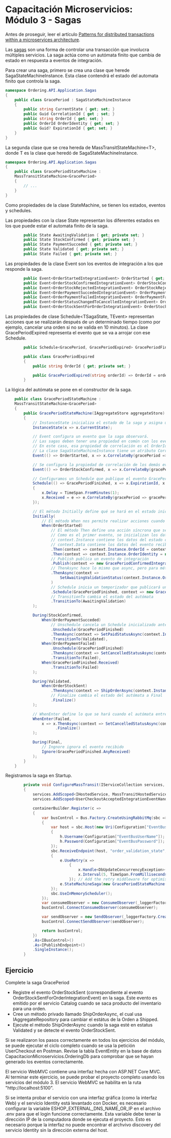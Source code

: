 # Capacitación Microservicios: Módulo 3 - Sagas

Antes de proseguir, leer el artículo [Patterns for distributed transactions within a microservices architecture](https://developers.redhat.com/blog/2018/10/01/patterns-for-distributed-transactions-within-a-microservices-architecture/).

Las [sagas](http://masstransit-project.com/MassTransit/advanced/sagas/) son una forma de controlar una transacción que involucra múltiples servicios. La saga actúa como un autómata finito que cambia de estado en respuesta a eventos de integración.

Para crear una saga, primero se crea una clase que herede SagaStateMachineInstance. Esta clase contendrá el estado del automata finito que controla la saga.

```csharp
namespace Ordering.API.Application.Sagas
{
    public class GracePeriod : SagaStateMachineInstance
    {
        public string CurrentState { get; set; }
        public Guid CorrelationId { get ; set; }
        public string OrderId { get; set; }
        public OrderId OrderIdentity { get; set; }
        public Guid? ExpirationId { get; set; }
    }
}
```

La segunda clase que se crea hereda de MassTransitStateMachine\<T>, donde T es la clase que heredó de SagaStateMachineInstance.

```csharp
namespace Ordering.API.Application.Sagas
{
    public class GracePeriodStateMachine :
    MassTransitStateMachine<GracePeriod>
    {
        // ...
    }
}
```

Como propiedades de la clase StateMachine, se tienen los estados, eventos y schedules.

Las propiedades con la clase State representan los diferentes estados en los que puede estar el automata finito de la saga.

```csharp
        public State AwaitingValidation { get; private set; }
        public State StockConfirmed { get; private set; }
        public State PaymentSucceded { get; private set; }
        public State Validated { get; private set; }
        public State Failed { get; private set; }
```

Las propiedades de la clase Event son los eventos de integración a los que responde la saga.

```csharp
        public Event<OrderStartedIntegrationEvent> OrderStarted { get; private set; }
        public Event<OrderStockConfirmedIntegrationEvent> OrderStockConfirmed { get; private set; }
        public Event<OrderStockRejectedIntegrationEvent> OrderStockRejected { get; private set; }
        public Event<OrderPaymentSuccededIntegrationEvent> OrderPaymentSucceded { get; private set; }
        public Event<OrderPaymentFailedIntegrationEvent> OrderPaymentFailed { get; private set; }
        public Event<OrderStatusChangedToCancelledIntegrationEvent> OrderCanceled { get; private set; }
        public Event<OrderStockSentForOrderIntegrationEvent> OrderStockSent { get; private set; }
```

Las propiedades de clase Schedule\<TSagaState, TEvent> representan acciones que se realizarán después de un determinado tiempo (como por ejemplo, cancelar una orden si no se valida en 10 minutos). La clase GracePeriodExpired representa el evento que se va a arrojar con ese Schedule.

```csharp
        public Schedule<GracePeriod, GracePeriodExpired> GracePeriodFinished { get; private set; }

        public class GracePeriodExpired
        {
            public string OrderId { get; private set; }

            public GracePeriodExpired(string orderId) => OrderId = orderId;
        }
```

La lógica del autómata se pone en el constructor de la saga.

```csharp
    public class GracePeriodStateMachine :
    MassTransitStateMachine<GracePeriod>
    {
        public GracePeriodStateMachine(IAggregateStore aggregateStore)
        {
            // InstanceState inicializa el estado de la saga y asigna una propiedad del SagaStateMachineInstance para contenerlo
            InstanceState(x => x.CurrentState);

            // Event configura un evento que la saga observará.
            // Las sagas deben tener una propiedad en común con los eventos que recibe.
            // En este caso, esa propiedad de correlación es el OrderId.
            // La clase SagaStateMachineInstance tiene un atributo CorrelationId, que es un GUID que tiene el mismo propósito. El método SelectId le asigna un Guid, pero no se usará como propiedad de correlación (ya que OrderId cumple ese objetivo)
            Event(() => OrderStarted, x => x.CorrelateBy(gracePeriod => gracePeriod.OrderId, context => context.Message.OrderId).SelectId(context => Guid.NewGuid()));

            // Se configura la propiedad de correlación de los demás eventos
            Event(() => OrderStockConfirmed, x => x.CorrelateBy(gracePeriod => gracePeriod.OrderId, context => context.Message.OrderId));

            // Configuramos un Schedule que publique el evento GracePeriodFinished después de un minuto
            Schedule(() => GracePeriodFinished, x => x.ExpirationId, x =>
            {
                x.Delay = TimeSpan.FromMinutes(1);
                x.Received = e => e.CorrelateBy(gracePeriod => gracePeriod.OrderId, context => context.Message.OrderId);
            });

            // El método Initially define qué se hará en el estado inicial de la saga
            Initially(
                // El método When nos permite realizar acciones cuando ocurra un determinado evento y la saga esté en el estado definido por el método que lo rodea (en este caso, Initially)
                When(OrderStarted)
                    // El método Then define una acción síncrona que se hace cuando se recibe el evento
                    // Como es el primer evento, se inicializan los datos del estado de la saga
                    // context.Instance contiene los datos del estado de la saga (la clase SagaStateMachineInstance)
                    // context.Data contiene los datos del evento recibido
                    .Then(context => context.Instance.OrderId = context.Data.OrderId)
                    .Then(context => context.Instance.OrderIdentity = new OrderId(context.Data.OrderId))
                    // Publish publica un evento de integración
                    .Publish(context => new GracePeriodConfirmedIntegrationEvent(context.Data.OrderId))
                    // ThenAsync hace lo mismo que async, pero para métodos asíncronos
                    .ThenAsync(context =>
                        SetAwaitingValidationStatus(context.Instance.OrderIdentity, context.CreateConsumeContext().MessageId.Value.ToSourceId())
                    )
                    // Schedule inicia un temporizador que publicará un evento
                    .Schedule(GracePeriodFinished, context => new GracePeriodExpired(context.Data.OrderId))
                    // TransitionTo cambia el estado del autómata
                    .TransitionTo(AwaitingValidation)
            );

            During(StockConfirmed,
                When(OrderPaymentSucceded)
                    // Unschedule cancela un Schedule inicializado anteriormente
                    .Unschedule(GracePeriodFinished)
                    .ThenAsync(context => SetPaidStatusAsync(context.Instance.OrderIdentity, context.CreateConsumeContext().MessageId.Value.ToSourceId()))
                    .TransitionTo(Validated),
                When(OrderPaymentFailed)
                    .Unschedule(GracePeriodFinished)
                    .ThenAsync(context => SetCancelledStatusAsync(context.Instance.OrderIdentity, context.CreateConsumeContext().MessageId.Value.ToSourceId()))
                    .TransitionTo(Failed),
                When(GracePeriodFinished.Received)
                    .TransitionTo(Failed)
            );

            During(Validated,
                When(OrderStockSent)
                    .ThenAsync(context => ShipOrderAsync(context.Instance.OrderIdentity, context.CreateConsumeContext().MessageId.Value.ToSourceId()))
                    // Finalize cambia el estado del autómata a Final
                    .Finalize()
            );

            // WhenEnter define lo que se hará cuando el autómata entre a un determinado estado
            WhenEnter(Failed,
                x => x.ThenAsync(context => SetCancelledStatusAsync(context.Instance.OrderIdentity, context.CreateConsumeContext().MessageId.Value.ToSourceId()))
                      .Finalize()
            );

            During(Final,
                // Ingnore ignora el evento recibido
                Ignore(GracePeriodFinished.AnyReceived)
            );
        }
    }
```

Registramos la saga en Startup.

```csharp
        private void ConfigureMassTransit(IServiceCollection services, ContainerBuilder containerBuilder)
        {
            services.AddScoped<IHostedService, MassTransitHostedService>();
            services.AddScoped<UserCheckoutAcceptedIntegrationEventHandler>();

            containerBuilder.Register(c =>
            {
                var busControl = Bus.Factory.CreateUsingRabbitMq(sbc => 
                {
                    var host = sbc.Host(new Uri(Configuration["EventBusConnection"]), h =>
                    {
                        h.Username(Configuration["EventBusUserName"]);
                        h.Password(Configuration["EventBusPassword"]);
                    });
                    sbc.ReceiveEndpoint(host, "order_validation_state", e =>
                    {
                        e.UseRetry(x =>
                            {
                                x.Handle<DbUpdateConcurrencyException>();
                                x.Interval(5, TimeSpan.FromMilliseconds(100));
                            }); // Add the retry middleware for optimistic concurrency
                        e.StateMachineSaga(new GracePeriodStateMachine(c.Resolve<IAggregateStore>()), new InMemorySagaRepository<GracePeriod>());
                    });
                    sbc.UseInMemoryScheduler();
                });
                var consumeObserver = new ConsumeObserver(_loggerFactory.CreateLogger<ConsumeObserver>());
                busControl.ConnectConsumeObserver(consumeObserver);

                var sendObserver = new SendObserver(_loggerFactory.CreateLogger<SendObserver>());
                busControl.ConnectSendObserver(sendObserver);

                return busControl;
            })
            .As<IBusControl>()
            .As<IPublishEndpoint>()
            .SingleInstance();
        }
```

## Ejercicio

Complete la saga GracePeriod

* Registre el evento OrderStockSent (correspondiente al evento OrderStockSentForOrderIntegrationEvent) en la saga. Este evento es emitido por el servicio Catalog cuando se saca producto del inventario para una orden.
* Cree un método privado llamado ShipOrderAsync, el cual usa IAggregateRepository para cambiar el estátus de la Orden a Shipped.
* Ejecute el método ShipOrderAsync cuando la saga esté en estatus Validated y se detecte el evento OrderStockSent.

Si se realizaron los pasos correctamente en todos los ejercicios del módulo, se puede ejecutar el ciclo completo cuando se usa la petición UserCheckout en Postman. Revise la tabla EventEntity en la base de datos CapacitacionMicroservicios.OrderingDb para comprobar que se hayan generado los eventos correctamente.

El servicio WebMVC contiene una interfaz hecha con ASP.NET Core MVC. Al terminar este ejercicio, se puede probar el proyecto completo usando los servicios del módulo 3. El servicio WebMVC se habilita en la ruta "http://localhost:5100".

Si se intenta probar el servicio con una interfaz gráfica (como la interfaz Web) y el servicio Identity está levantado con Docker, es necesario configurar la variable ESHOP_EXTERNAL_DNS_NAME_OR_IP en el archivo .env para que el login funcione correctamente. Esta variable debe tener la dirección IP de la computadora donde se ejecuta el proyecto. Esto es necesario porque la interfaz no puede encontrar el archvivo discovery del servicio Identity sin la dirección externa del host.